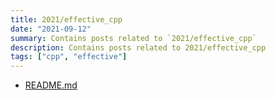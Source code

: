 ```yaml
---
title: 2021/effective_cpp
date: "2021-09-12"
summary: Contains posts related to `2021/effective_cpp`
description: Contains posts related to 2021/effective_cpp
tags: ["cpp", "effective"]
---
```


+ [README.md](/2021/effective_cpp/README)
